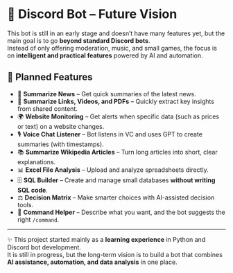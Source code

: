 # 🚀 Discord Bot – Future Vision  

This bot is still in an early stage and doesn’t have many features yet, but the main goal is to go **beyond standard Discord bots**.  
Instead of only offering moderation, music, and small games, the focus is on **intelligent and practical features** powered by AI and automation.

## 🌟 Planned Features  

- 📰 **Summarize News** – Get quick summaries of the latest news.  
- 🔗 **Summarize Links, Videos, and PDFs** – Quickly extract key insights from shared content.  
- 🌍 **Website Monitoring** – Get alerts when specific data (such as prices or text) on a website changes.  
- 🎙️ **Voice Chat Listener** – Bot listens in VC and uses GPT to create summaries (with timestamps).  
- 📚 **Summarize Wikipedia Articles** – Turn long articles into short, clear explanations.  
- 📊 **Excel File Analysis** – Upload and analyze spreadsheets directly.  
- 🗄️ **SQL Builder** – Create and manage small databases **without writing SQL code**.  
- ⚖️ **Decision Matrix** – Make smarter choices with AI-assisted decision tools.  
- 🧭 **Command Helper** – Describe what you want, and the bot suggests the right `/command`.  

-----

✨ This project started mainly as a **learning experience** in Python and Discord bot development.  
It is still in progress, but the long-term vision is to build a bot that combines **AI assistance, automation, and data analysis** in one place.  
